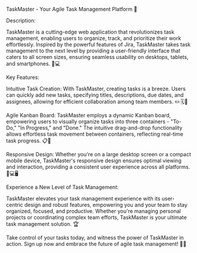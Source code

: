 TaskMaster - Your Agile Task Management Platform 🚀

Description:

TaskMaster is a cutting-edge web application that revolutionizes task management, enabling users to organize, track, and prioritize their work effortlessly. Inspired by the powerful features of Jira, TaskMaster takes task management to the next level by providing a user-friendly interface that caters to all screen sizes, ensuring seamless usability on desktops, tablets, and smartphones. 📱💻

Key Features:

Intuitive Task Creation: With TaskMaster, creating tasks is a breeze. Users can quickly add new tasks, specifying titles, descriptions, due dates, and assignees, allowing for efficient collaboration among team members. ✏️🗓️👥

Agile Kanban Board: TaskMaster employs a dynamic Kanban board, empowering users to visually organize tasks into three containers - "To-Do," "In Progress," and "Done." The intuitive drag-and-drop functionality allows effortless task movement between containers, reflecting real-time task progress. 📋🔄

Responsive Design: Whether you're on a large desktop screen or a compact mobile device, TaskMaster's responsive design ensures optimal viewing and interaction, providing a consistent user experience across all platforms. 📱💻🖥️

Experience a New Level of Task Management:

TaskMaster elevates your task management experience with its user-centric design and robust features, empowering you and your team to stay organized, focused, and productive. Whether you're managing personal projects or coordinating complex team efforts, TaskMaster is your ultimate task management solution. 🏆

Take control of your tasks today, and witness the power of TaskMaster in action. Sign up now and embrace the future of agile task management! 🚀💪

